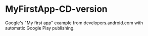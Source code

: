 # MyFirstApp-CD-version
Google's "My first app" example from developers.android.com with automatic Google Play publishing.
